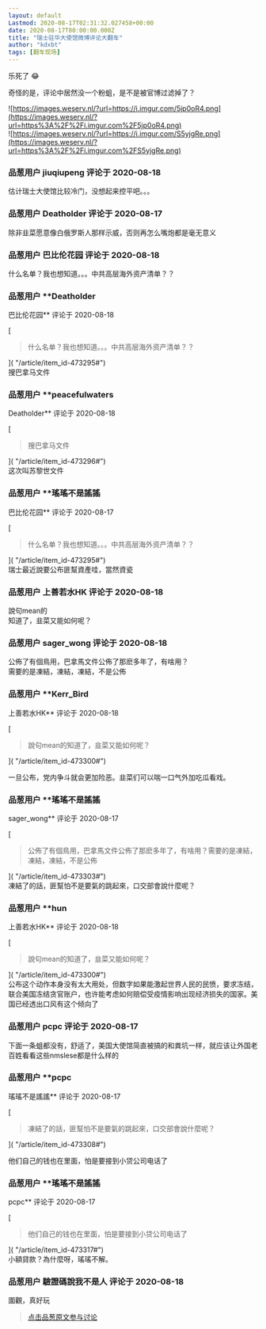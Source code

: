 ```yaml
---
layout: default
Lastmod: 2020-08-17T02:31:32.027458+00:00
date: 2020-08-17T00:00:00.000Z
title: "瑞士驻华大使馆微博评论大翻车"
author: "kdxbt"
tags: [翻车现场]
---
```


乐死了 😂  
  
奇怪的是，评论中居然没一个粉蛆，是不是被官博过滤掉了？  
  
![https://images.weserv.nl/?url=https://i.imgur.com/5jp0oR4.png](https://images.weserv.nl/?url=https%3A%2F%2Fi.imgur.com%2F5jp0oR4.png)  
![https://images.weserv.nl/?url=https://i.imgur.com/S5yjgRe.png](https://images.weserv.nl/?url=https%3A%2F%2Fi.imgur.com%2FS5yjgRe.png)

            
### 品葱用户 **jiuqiupeng** 评论于 2020-08-18
        
估计瑞士大使馆比较冷门，没想起来控平吧。。。
        


            
### 品葱用户 **Deatholder** 评论于 2020-08-17
        
除非韭菜愿意像白俄罗斯人那样示威，否则再怎么嘴炮都是毫无意义
        


            
### 品葱用户 **巴比伦花园** 评论于 2020-08-18
        
什么名单？我也想知道。。。中共高层海外资产清单？？
        


            
### 品葱用户 **Deatholder 
巴比伦花园** 评论于 2020-08-18
        
[

> 什么名单？我也想知道。。。中共高层海外资产清单？？

]( "/article/item_id-473295#")  
搜巴拿马文件
        


            
### 品葱用户 **peacefulwaters 
Deatholder** 评论于 2020-08-18
        
[

> 搜巴拿马文件

]( "/article/item_id-473296#")  
这次叫苏黎世文件
        


            
### 品葱用户 **瑤瑤不是謠謠 
巴比伦花园** 评论于 2020-08-17
        
[

> 什么名单？我也想知道。。。中共高层海外资产清单？？

]( "/article/item_id-473295#")  
瑞士最近說要公布匪幫資產哇，當然資瓷
        


            
### 品葱用户 **上善若水HK** 评论于 2020-08-18
        
說句mean的  
知道了，韭菜又能如何呢？
        


            
### 品葱用户 **sager_wong** 评论于 2020-08-18
        
公佈了有個鳥用，巴拿馬文件公佈了那麽多年了，有啥用？  
需要的是凍結，凍結，凍結，不是公佈
        


            
### 品葱用户 **Kerr_Bird 
上善若水HK** 评论于 2020-08-18
        
[

> 說句mean的知道了，韭菜又能如何呢？

]( "/article/item_id-473300#")  
  
一旦公布，党内争斗就会更加险恶。韭菜们可以喘一口气外加吃瓜看戏。
        


            
### 品葱用户 **瑤瑤不是謠謠 
sager_wong** 评论于 2020-08-17
        
[

> 公佈了有個鳥用，巴拿馬文件公佈了那麽多年了，有啥用？需要的是凍結，凍結，凍結，不是公佈

]( "/article/item_id-473303#")  
凍結了的話，匪幫怕不是要氣的跳起來，口交部會說什麼呢？
        


            
### 品葱用户 **hun 
上善若水HK** 评论于 2020-08-18
        
[

> 說句mean的知道了，韭菜又能如何呢？

]( "/article/item_id-473300#")  
公布这个动作本身没有太大用处，但数字如果能激起世界人民的民愤，要求冻结，联合美国冻结贪官账户，也许能考虑如何赔偿受疫情影响出现经济损失的国家。美国已经透出口风有这个倾向了
        


            
### 品葱用户 **pcpc** 评论于 2020-08-17
        
下面一条蛆都没有，舒适了，美国大使馆简直被搞的和粪坑一样，就应该让外国老百姓看看这些nmslese都是什么样的
        


            
### 品葱用户 **pcpc 
瑤瑤不是謠謠** 评论于 2020-08-17
        
[

> 凍結了的話，匪幫怕不是要氣的跳起來，口交部會說什麼呢？

]( "/article/item_id-473308#")  
  
他们自己的钱也在里面，怕是要接到小贷公司电话了
        


            
### 品葱用户 **瑤瑤不是謠謠 
pcpc** 评论于 2020-08-17
        
[

> 他们自己的钱也在里面，怕是要接到小贷公司电话了

]( "/article/item_id-473317#")  
小額貸款？為什麼呀，瑤瑤不解。
        


            
### 品葱用户 **驗證碼說我不是人** 评论于 2020-08-18
        
圍觀，真好玩
        






> [点击品葱原文参与讨论](https://pincong.rocks/article/23052)

